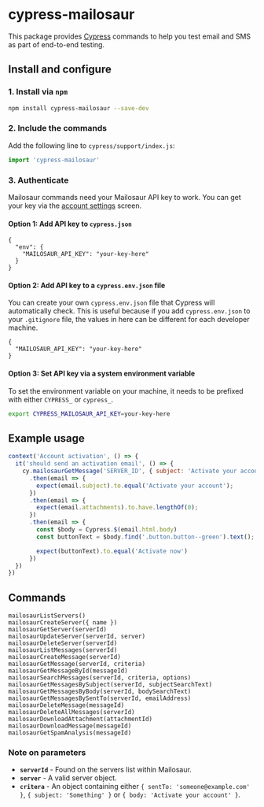 # cypress-mailosaur

This package provides [Cypress](https://cypress.io) commands to help you test email and SMS as part of end-to-end testing.

## Install and configure

### 1. Install via `npm`

```sh
npm install cypress-mailosaur --save-dev
```

### 2. Include the commands

Add the following line to `cypress/support/index.js`:

```js
import 'cypress-mailosaur'
```

### 3. Authenticate

Mailosaur commands need your Mailosaur API key to work. You can get your key via the [account settings](https://mailosaur.com/app/account/api-access) screen.

#### Option 1: Add API key to `cypress.json` 

```
{  
  "env": {
    "MAILOSAUR_API_KEY": "your-key-here"
  }
}
```

#### Option 2: Add API key to a `cypress.env.json` file

You can create your own `cypress.env.json` file that Cypress will automatically check. This is useful because if you add `cypress.env.json` to your `.gitignore` file, the values in here can be different for each developer machine.

```
{  
  "MAILOSAUR_API_KEY": "your-key-here"
}
```

#### Option 3: Set API key via a system environment variable

To set the environment variable on your machine, it needs to be prefixed with either `CYPRESS_` or `cypress_`.

```sh
export CYPRESS_MAILOSAUR_API_KEY=your-key-here
```

## Example usage

```js
context('Account activation', () => {
  it('should send an activation email', () => {
    cy.mailosaurGetMessage('SERVER_ID', { subject: 'Activate your account' })
      .then(email => {
        expect(email.subject).to.equal('Activate your account');
      })
      .then(email => {
        expect(email.attachments).to.have.lengthOf(0);
      })
      .then(email => {
        const $body = Cypress.$(email.html.body)
        const buttonText = $body.find('.button.button--green').text();

        expect(buttonText).to.equal('Activate now')
      })
  })
})
```

## Commands

```
mailosaurListServers()
mailosaurCreateServer({ name })
mailosaurGetServer(serverId)
mailosaurUpdateServer(serverId, server)
mailosaurDeleteServer(serverId)
mailosaurListMessages(serverId)
mailosaurCreateMessage(serverId)
mailosaurGetMessage(serverId, criteria)
mailosaurGetMessageById(messageId)
mailosaurSearchMessages(serverId, criteria, options)
mailosaurGetMessagesBySubject(serverId, subjectSearchText)
mailosaurGetMessagesByBody(serverId, bodySearchText)
mailosaurGetMessagesBySentTo(serverId, emailAddress)
mailosaurDeleteMessage(messageId)
mailosaurDeleteAllMessages(serverId)
mailosaurDownloadAttachment(attachmentId)
mailosaurDownloadMessage(messageId)
mailosaurGetSpamAnalysis(messageId)
```

### Note on parameters

- **`serverId`** - Found on the servers list within Mailosaur.
- **`server`** - A valid server object.
- **`critera`** - An object containing either `{ sentTo: 'someone@example.com' }`, `{ subject: 'Something' }` or `{ body: 'Activate your account' }`.
